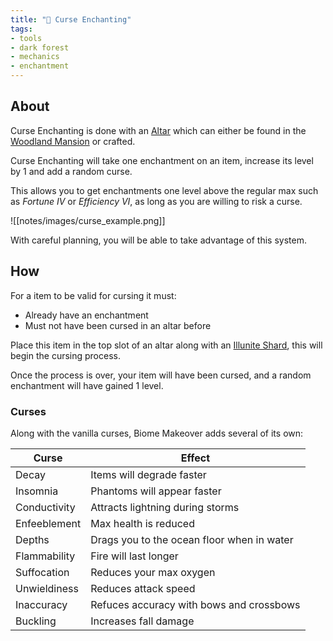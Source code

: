 ```yaml
---
title: "🔮 Curse Enchanting"
tags:
- tools
- dark forest
- mechanics
- enchantment
---
```


## About

Curse Enchanting is done with an [Altar]() which can either be found in the [Woodland Mansion](notes/structure/mansion) or crafted.

Curse Enchanting will take one enchantment on an item, increase its level by 1 and add a random curse.

This allows you to get enchantments one level above the regular max such as *Fortune IV* or *Efficiency VI*, as long as you are willing to risk a curse.

![[notes/images/curse_example.png]]

With careful planning, you will be able to take advantage of this system.

## How

For a item to be valid for cursing it must:
- Already have an enchantment
- Must not have been cursed in an altar before

Place this item in the top slot of an altar along with an [Illunite Shard](), this will begin the cursing process.

Once the process is over, your item will have been cursed, and a random enchantment will have gained 1 level.

### Curses

Along with the vanilla curses, Biome Makeover adds several of its own:

| Curse | Effect |
| ----- | ----- | 
| Decay | Items will degrade faster |
| Insomnia | Phantoms will appear faster |
| Conductivity | Attracts lightning during storms |
| Enfeeblement | Max health is reduced | 
| Depths | Drags you to the ocean floor when in water | 
| Flammability | Fire will last longer | 
| Suffocation | Reduces your max oxygen | 
| Unwieldiness | Reduces attack speed | 
| Inaccuracy | Refuces accuracy with bows and crossbows |
| Buckling | Increases fall damage |
